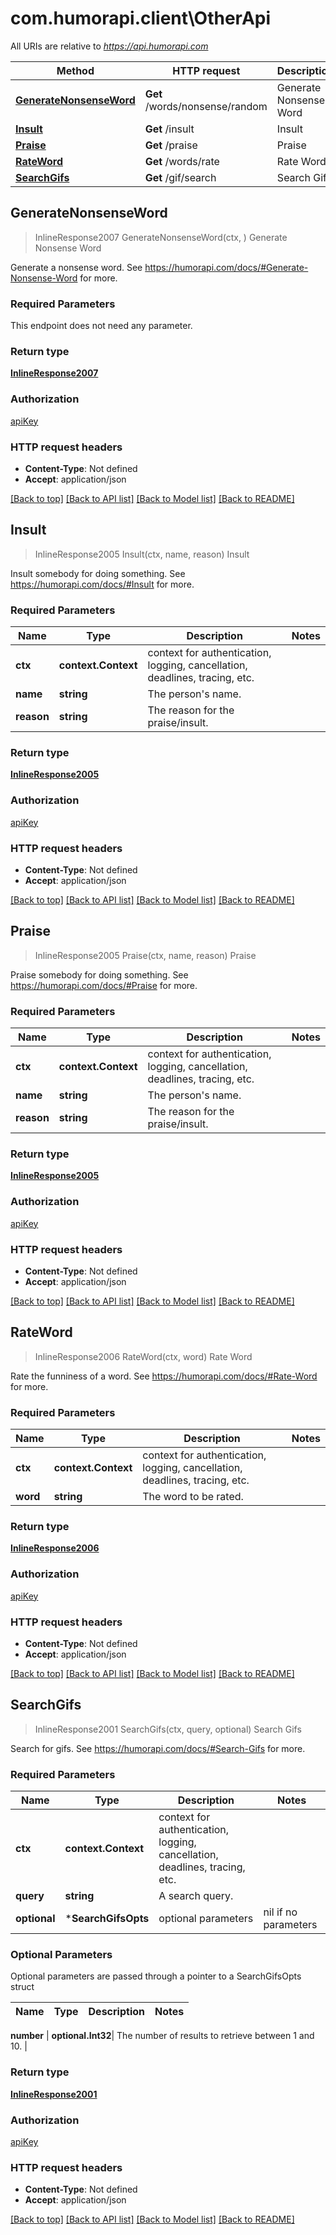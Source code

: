 # com.humorapi.client\OtherApi

All URIs are relative to *https://api.humorapi.com*

Method | HTTP request | Description
------------- | ------------- | -------------
[**GenerateNonsenseWord**](OtherApi.md#GenerateNonsenseWord) | **Get** /words/nonsense/random | Generate Nonsense Word
[**Insult**](OtherApi.md#Insult) | **Get** /insult | Insult
[**Praise**](OtherApi.md#Praise) | **Get** /praise | Praise
[**RateWord**](OtherApi.md#RateWord) | **Get** /words/rate | Rate Word
[**SearchGifs**](OtherApi.md#SearchGifs) | **Get** /gif/search | Search Gifs



## GenerateNonsenseWord

> InlineResponse2007 GenerateNonsenseWord(ctx, )
Generate Nonsense Word

Generate a nonsense word. See https://humorapi.com/docs/#Generate-Nonsense-Word for more.

### Required Parameters

This endpoint does not need any parameter.

### Return type

[**InlineResponse2007**](inline_response_200_7.md)

### Authorization

[apiKey](../README.md#apiKey)

### HTTP request headers

- **Content-Type**: Not defined
- **Accept**: application/json

[[Back to top]](#) [[Back to API list]](../README.md#documentation-for-api-endpoints)
[[Back to Model list]](../README.md#documentation-for-models)
[[Back to README]](../README.md)


## Insult

> InlineResponse2005 Insult(ctx, name, reason)
Insult

Insult somebody for doing something. See https://humorapi.com/docs/#Insult for more.

### Required Parameters


Name | Type | Description  | Notes
------------- | ------------- | ------------- | -------------
**ctx** | **context.Context** | context for authentication, logging, cancellation, deadlines, tracing, etc.
**name** | **string**| The person&#39;s name. | 
**reason** | **string**| The reason for the praise/insult. | 

### Return type

[**InlineResponse2005**](inline_response_200_5.md)

### Authorization

[apiKey](../README.md#apiKey)

### HTTP request headers

- **Content-Type**: Not defined
- **Accept**: application/json

[[Back to top]](#) [[Back to API list]](../README.md#documentation-for-api-endpoints)
[[Back to Model list]](../README.md#documentation-for-models)
[[Back to README]](../README.md)


## Praise

> InlineResponse2005 Praise(ctx, name, reason)
Praise

Praise somebody for doing something. See https://humorapi.com/docs/#Praise for more.

### Required Parameters


Name | Type | Description  | Notes
------------- | ------------- | ------------- | -------------
**ctx** | **context.Context** | context for authentication, logging, cancellation, deadlines, tracing, etc.
**name** | **string**| The person&#39;s name. | 
**reason** | **string**| The reason for the praise/insult. | 

### Return type

[**InlineResponse2005**](inline_response_200_5.md)

### Authorization

[apiKey](../README.md#apiKey)

### HTTP request headers

- **Content-Type**: Not defined
- **Accept**: application/json

[[Back to top]](#) [[Back to API list]](../README.md#documentation-for-api-endpoints)
[[Back to Model list]](../README.md#documentation-for-models)
[[Back to README]](../README.md)


## RateWord

> InlineResponse2006 RateWord(ctx, word)
Rate Word

Rate the funniness of a word. See https://humorapi.com/docs/#Rate-Word for more.

### Required Parameters


Name | Type | Description  | Notes
------------- | ------------- | ------------- | -------------
**ctx** | **context.Context** | context for authentication, logging, cancellation, deadlines, tracing, etc.
**word** | **string**| The word to be rated. | 

### Return type

[**InlineResponse2006**](inline_response_200_6.md)

### Authorization

[apiKey](../README.md#apiKey)

### HTTP request headers

- **Content-Type**: Not defined
- **Accept**: application/json

[[Back to top]](#) [[Back to API list]](../README.md#documentation-for-api-endpoints)
[[Back to Model list]](../README.md#documentation-for-models)
[[Back to README]](../README.md)


## SearchGifs

> InlineResponse2001 SearchGifs(ctx, query, optional)
Search Gifs

Search for gifs. See https://humorapi.com/docs/#Search-Gifs for more.

### Required Parameters


Name | Type | Description  | Notes
------------- | ------------- | ------------- | -------------
**ctx** | **context.Context** | context for authentication, logging, cancellation, deadlines, tracing, etc.
**query** | **string**| A search query. | 
 **optional** | ***SearchGifsOpts** | optional parameters | nil if no parameters

### Optional Parameters

Optional parameters are passed through a pointer to a SearchGifsOpts struct


Name | Type | Description  | Notes
------------- | ------------- | ------------- | -------------

 **number** | **optional.Int32**| The number of results to retrieve between 1 and 10. | 

### Return type

[**InlineResponse2001**](inline_response_200_1.md)

### Authorization

[apiKey](../README.md#apiKey)

### HTTP request headers

- **Content-Type**: Not defined
- **Accept**: application/json

[[Back to top]](#) [[Back to API list]](../README.md#documentation-for-api-endpoints)
[[Back to Model list]](../README.md#documentation-for-models)
[[Back to README]](../README.md)

